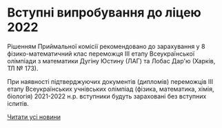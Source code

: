 # Вступні випробування до ліцею 2022

Рішенням Приймальної комісії рекомендовано до зарахування у 8 фізико-математичний клас переможця ІІІ етапу Всеукраїнської олімпіади з математики Дугіну Юстину (ЛАГ) та Лобас Дар'ю (Харків, ТЛ № 173).

При наявності підтверджуючих документів (дипломів) переможців ІІІ етапу Всеукраїнських учнівських олімпіад (фізика, математика, хімія, біологія) 2021-2022 н.р. вступники будуть зараховані без вступних іспитів.

[Читати усі новини](/news)
